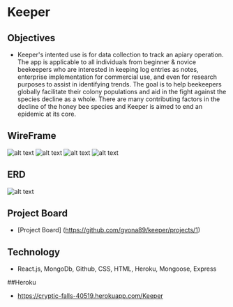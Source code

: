 # Keeper

## Objectives

* Keeper's intented use is for data collection to track an apiary operation. The app is applicable to all individuals from beginner & novice beekeepers who are interested in keeping log entries as notes, enterprise implementation for commercial use, and even for research purposes to assist in identifying trends. The goal is to help beekeepers globally facilitate their colony populations and aid in the fight against the species decline as a whole. There are many contributing factors in the decline of the honey bee species and Keeper is aimed to end an epidemic at its core. 

## WireFrame
 ![alt text](public/wireframe/wireframe0.jpg)
 ![alt text](public/wireframe/wireframe1.jpg)
 ![alt text](public/wireframe/wireframe2.jpg)
 ![alt text](public/img/wireframe/wireframe3.jpg)
## ERD
![alt text](public/erd/erd.jpg)

## Project Board 
* [Project Board] (https://github.com/gvona89/keeper/projects/1)

## Technology
* React.js, MongoDb, Github, CSS, HTML, Heroku, Mongoose, Express

##Heroku 
* https://cryptic-falls-40519.herokuapp.com/Keeper